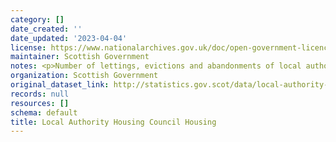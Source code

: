 ```yaml
---
category: []
date_created: ''
date_updated: '2023-04-04'
license: https://www.nationalarchives.gov.uk/doc/open-government-licence/version/3/
maintainer: Scottish Government
notes: <p>Number of lettings, evictions and abandonments of local authority housing.</p>
organization: Scottish Government
original_dataset_link: http://statistics.gov.scot/data/local-authority-housing-council-housing
records: null
resources: []
schema: default
title: Local Authority Housing Council Housing
---
```

